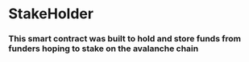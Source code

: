 # StakeHolder


### This smart contract was built to hold and store funds from funders hoping to stake on the avalanche chain
